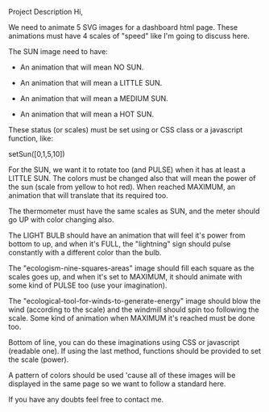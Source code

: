 Project Description
Hi,

We need to animate 5 SVG images for a dashboard html page. These animations must have 4 scales of "speed" like I'm going to discuss here.

The SUN image need to have:

- An animation that will mean NO SUN.

- An animation that will mean a LITTLE SUN.

- An animation that will mean a MEDIUM SUN.

- An animation that will mean a HOT SUN.

These status (or scales) must be set using or CSS class or a javascript function, like:

setSun([0,1,5,10])

For the SUN, we want it to rotate too (and PULSE) when it has at least a LITTLE SUN. The colors must be changed also that will mean the power of the sun (scale from yellow to hot red). When reached MAXIMUM, an animation that will translate that its required too.

The thermometer must have the same scales as SUN, and the meter should go UP with color changing also.

The LIGHT BULB should have an animation that will feel it's power from bottom to up, and when it's FULL, the "lightning" sign should pulse constantly with a different color than the bulb.

The "ecologism-nine-squares-areas" image should fill each square as the scales goes up, and when it's set to MAXIMUM, it should animate with some kind of PULSE too (use your imagination).

The "ecological-tool-for-winds-to-generate-energy" image should blow the wind (according to the scale) and the windmill should spin too following the scale. Some kind of animation when MAXIMUM it's reached must be done too.

Bottom of line, you can do these imaginations using CSS or javascript (readable one). If using the last method, functions should be provided to set the scale (power).

A pattern of colors should be used 'cause all of these images will be displayed in the same page so we want to follow a standard here.

If you have any doubts feel free to contact me.